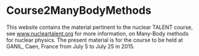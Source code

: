 # Course2ManyBodyMethods
This website contains the material pertinent to the nuclear TALENT course, see www.nucleartalent.org for more information, on Many-Body methods for nuclear physics. The present material is for the course to be held at GANIL, Caen, France from July 5 to July 25 in 2015.
